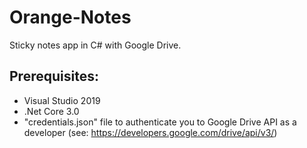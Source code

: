 # Orange-Notes
Sticky notes app in C# with Google Drive.

## Prerequisites:
- Visual Studio 2019
- .Net Core 3.0
- "credentials.json" file to authenticate you to Google Drive API as a developer (see: https://developers.google.com/drive/api/v3/)